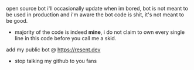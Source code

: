 open source bot i'll occasionally update when im bored, bot is not meant to be used in production and i'm aware the bot code is shit, it's not meant to be good. 

- majority of the code is indeed **mine**, i do not claim to own every single line in this code before you call me a skid.

add my public bot @ https://resent.dev

- stop talking my github to you fans
